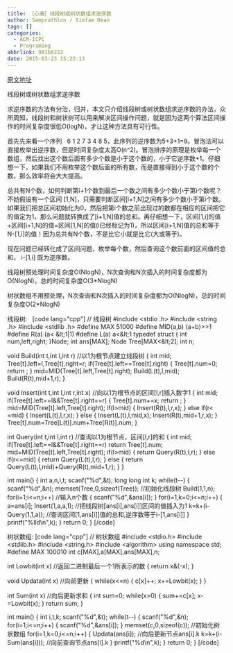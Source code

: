 ```yaml
---
title: ［心痛］线段树或树状数组求逆序数
author: Semprathlon / Simfae Dean
tags: []
categories:
  - ACM-ICPC
  - Programing
abbrlink: 981b6222
date: 2015-03-23 15:22:13
---
```

<a href="http://www.tuicool.com/articles/yINbia" target="_blank">原文地址</a>

线段树或树状数组求逆序数

求逆序数的方法有分治，归并，本文只介绍线段树或树状数组求逆序数的办法，众所周知，线段树和树状树可以用来解决区间操作问题，就是因为这两个算法区间操作的时间复杂度很低O(logN)，才让这种方法具有可行性。

首先先来看一个序列   6 1 2 7 3 4 8 5，此序列的逆序数为5+3+1=9。冒泡法可以直接枚举出逆序数，但是时间复杂度太高O(n^2)。冒泡排序的原理是枚举每一个数组，然后找出这个数后面有多少个数是小于这个数的，小于它逆序数+1。仔细想一下，如果我们不用枚举这个数后面的所有数，而是直接得到小于这个数的个数，那么效率将会大大提高。

总共有N个数，如何判断第i+1个数到最后一个数之间有多少个数小于第i个数呢？不妨假设有一个区间 [1,N]，只需要判断区间[i+1,N]之间有多少个数小于第i个数。如果我们把总区间初始化为0，然后把第i个数之前出现过的数都在相应的区间把它的值定为1，那么问题就转换成了[i+1,N]值的总和。再仔细想一下，区间[1,i]的值+区间[i+1,N]的值=区间[1,N]的值(i已经标记为1)，所以区间[i+1,N]值的总和等于N-[1,i]的值！因为总共有N个数，不是比它小就是比它(大或等于)。

现在问题已经转化成了区间问题，枚举每个数，然后查询这个数前面的区间值的总和， i-[1,i] 既为逆序数。

线段树预处理时间复杂度O(NlogN)，N次查询和N次插入的时间复杂度都为O(NlogN)，总的时间复杂度O(3*NlogN)

树状数组不用预处理，N次查询和N次插入的时间复杂度都为O(NlogN)，总的时间复杂度O(2*NlogN)

线段树:
&nbsp;
[code lang="cpp"]
// 线段树
#include &lt;stdio .h&gt;
#include &lt;string .h&gt;
#include &lt;stdlib .h&gt;
#define MAX 51000
#define MID(a,b) (a+b)&gt;&gt;1
#define R(a) (a&lt; &amp;lt;1|1)
#define L(a) a&lt;&amp;lt;1
typedef struct {
    int num,left,right;
}Node;
int ans[MAX];
Node Tree[MAX&lt;&amp;lt;2];
int n;

void Build(int t,int l,int r)         //以1为根节点建立线段树
{
    int mid;
    Tree[t].left=l,Tree[t].right=r;
    if(Tree[t].left==Tree[t].right)
    {
        Tree[t].num=0;
        return ;
    }
    mid=MID(Tree[t].left,Tree[t].right);
    Build(L(t),l,mid);
    Build(R(t),mid+1,r);
}

void Insert(int t,int l,int r,int x)     //向以1为根节点的区间[l,r]插入数字1
{
    int mid;
    if(Tree[t].left==l&amp;&amp;Tree[t].right==r)
    {
        Tree[t].num+=x;
        return ;
    }
    mid=MID(Tree[t].left,Tree[t].right);
    if(l&gt;mid)
    {
        Insert(R(t),l,r,x);
    }
    else if(r&lt; =mid)
    {
        Insert(L(t),l,r,x);
    }
    else
    {
        Insert(L(t),l,mid,x);
        Insert(R(t),mid+1,r,x);
    }
    Tree[t].num=Tree[L(t)].num+Tree[R(t)].num;
}

int Query(int t,int l,int r)           //查询以1为根节点，区间[l,r]的和
{
    int mid;
    if(Tree[t].left==l&amp;&amp;Tree[t].right==r)
        return Tree[t].num;
    mid=MID(Tree[t].left,Tree[t].right);
    if(l&gt;mid)
    {
        return Query(R(t),l,r);
    }
    else if(r&lt;=mid)
    {
        return Query(L(t),l,r);
    }
    else
    {
        return Query(L(t),l,mid)+Query(R(t),mid+1,r);
    }
}


int main()
{
    int a,n,i,t;
    scanf(&quot;%d&quot;,&amp;t);
    long long int k;
    while(t--)
    {
        scanf(&quot;%d&quot;,&amp;n);
        memset(Tree,0,sizeof(Tree));  //初始化线段树
        Build(1,1,n);
        for(i=1;i&lt;=n;i++)             //输入n个数
        {
            scanf(&quot;%d&quot;,&amp;ans[i]);
        }
        for(i=1,k=0;i&lt;=n;i++)
        {
            a=ans[i];
            Insert(1,a,a,1);          //把线段树[ans[i],ans[i]]区间的值插入为1
            k=k+(i-Query(1,1,a));     //查询区间[1,ans[i]]值的总和,逆序数等于i-[1,ans[i]]
        }
        printf(&quot;%lld\n&quot;,k);
    }
    return 0;
}
[/code]

树状数组:
[code lang="cpp"]
// 树状数组
#include &lt;stdio.h&gt;
#include &lt;stdlib.h&gt;
#include &lt;string.h&gt;
#include &lt;algorithm&gt;
using namespace std;
#define MAX 100010
int c[MAX],a[MAX],ans[MAX],n;

int Lowbit(int x)      //返回二进制最后一个1所表示的数
{
  return x&amp;(-x);
}

void Updata(int x)     //向前更新
{
  while(x&lt;=n)
  {
    c[x]++;
    x+=Lowbit(x);
  }
}

int Sum(int x)         //向后更新求和
{
  int sum=0;
  while(x&gt;0)
  {
    sum+=c[x];
    x-=Lowbit(x);
  }
  return sum;
}

int main()
{
  int i,t,k;
    scanf(&quot;%d&quot;,&amp;t);
  while(t--)
  {
        scanf(&quot;%d&quot;,&amp;n);
        for(i=1;i&lt;=n;i++)
    {
      scanf(&quot;%d&quot;,&amp;ans[i]);
    }
    memset(c,0,sizeof(c));        //初始化树状数组
    for(i=1,k=0;i&lt;=n;i++)
    {
      Updata(ans[i]);         //向后更新节点ans[i].k
      k=k+(i-Sum(ans[i]));    //向前查询节点ans[i].k
    }
    printf(&quot;%d\n&quot;,k);
  }
  return 0;
}
[/code]
&nbsp;